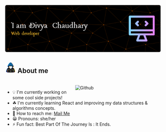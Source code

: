 <img src="Assets/github-header-image%20(4).png" width=100% height=25%/>

## <picture><img src = "https://github.com/0xAbdulKhalid/0xAbdulKhalid/raw/main/assets/mdImages/about_me.gif" width = 35px></picture> **About me**
<br>

<img width="55%" align="right" alt="Github" src="https://raw.githubusercontent.com/onimur/.github/master/.resources/git-header.svg" />

- 💡 I'm currently working on some cool side projects!
- ☘ I'm currently learning React and improving my data   structures & algorithms concepts.
- 📡 How to reach me: [Mail Me](mailto:chaudharydivya193@gmail.com)
- 😀 Pronouns: she/her
- ⚡ Fun fact: Best Part Of The Journey Is : It Ends.

